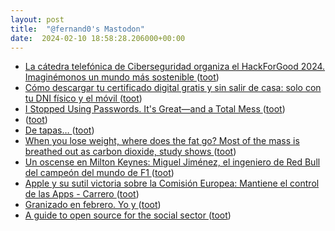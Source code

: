 ```yaml
---
layout: post
title:  "@fernand0's Mastodon"
date:  2024-02-10 18:58:28.206000+00:00
---
```

*  [La cátedra telefónica de Ciberseguridad organiza el HackForGood 2024. Imaginémonos un mundo más sostenible ](https://www.unizar.es/actualidad/vernoticia_ng.php?id=81091) ([toot](https://mastodon.social/@fernand0/111908717081753310))
*  [Cómo descargar tu certificado digital gratis y sin salir de casa: solo con tu DNI físico y el móvil ](https://www.genbeta.com/paso-a-paso/como-descargar-tu-certificado-digital-gratis-salir-casa-solo-tu-dni-fisico-movi) ([toot](https://mastodon.social/@fernand0/111908565188205054))
*  [I Stopped Using Passwords. It's Great—and a Total Mess ](https://www.wired.com/story/stopped-using-passwords-passkeys) ([toot](https://mastodon.social/@fernand0/111908448474996432))
*  [ ](https://oye.social/@victorgabriel) ([toot](https://mastodon.social/@fernand0/111908431006008718))
*  [De tapas… ](https://avecesunafoto.wordpress.com/2024/02/10/de-tapas-2) ([toot](https://mastodon.social/@fernand0/111908403511585445))
*  [When you lose weight, where does the fat go? Most of the mass is breathed out as carbon dioxide, study shows ](https://www.sciencedaily.com/releases/2014/12/141216212047.ht) ([toot](https://mastodon.social/@fernand0/111908327184803337))
*  [Un oscense en Milton Keynes: Miguel Jiménez, el ingeniero de Red Bull del campeón del mundo de F1 ](https://www.eldiariodehuesca.com/deportes/oscense-en-milton-keynes-miguel-jimenez-ingeniero-red-bull-campeon-mundo-f1_17331_102.htm) ([toot](https://mastodon.social/@fernand0/111908219563390512))
*  [Apple y su sutil victoria sobre la Comisión Europea: Mantiene el control de las Apps - Carrero ](https://carrero.es/apple-sutil-victoria-sobre-comision-europea) ([toot](https://mastodon.social/@fernand0/111908133718856839))
*  [Granizado en febrero. Yo y ](https://mastodon.social/@fernand0/111908097896139194) ([toot](https://mastodon.social/@fernand0/111908097896139194))
*  [A guide to open source for the social sector ](https://github.blog/2024-01-23-a-guide-to-open-source-for-the-social-sector) ([toot](https://mastodon.social/@fernand0/111907967100964671))
